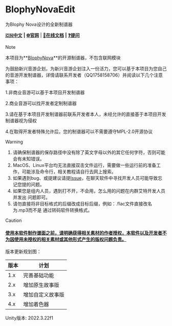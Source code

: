 # BlophyNovaEdit

为Blophy Nova设计的全新制谱器

[**🇨🇳中文**](./README.md) **|** [**🌐官网**](https://blophy.net) | **[📖在线文档](https://blophy.net/start/judge/judge.html)** **|** **[❓提问](https://github.com/BlophyNova/BlophyNovaEdit/issues)**

> [!NOTE]
>
> 本项目为**[BlophyNova](https://github.com/BlophyNova/Blophy)**的开源制谱器，不包含联网模块
>
> 为鼓励新兴音游企划，为新兴音游企划注入一份活力，您可以基于本项目为您自己的音游开发制谱器，详情请联系开发者（QQ1758158706）并阅读以下几个注意事项：
>
> 1.非商业音游可以基于本项目开发制谱器
>
> 2.商业音游可以找开发者定制制谱器
>
> 3.请在基于本项目开发制谱器前联系开发者本人，未经允许的直接基于本项目开发制谱器视为侵权
>
> 4.在取得开发者特殊允许后，您的制谱器可以不需要遵守MPL-2.0开源协议

> [!WARNING]
>
> 1. 请确保制谱器的保存路径中没有除了英文字母以外的其它任何字符，否则可能会有未知错误。
> 2. MacOS、Linux平台均无法直接双击文件运行，需要做一些运行前的准备工作，可能涉及命令行，相关教程请自行去网上搜索。
> 3. 如果遇到bug、或提建议请提[Issue](https://github.com/BlophyNova/BlophyNovaEdit/issues)，在聊天软件中寻找开发人员可能导致忘记您提的问题。
> 4. 如果您是组内人员，遇到打不开，不会用，怎么用的问题在内群艾特开发人员并发出
>    问题即可。
> 5. 请勿直接将非目标格式的后缀改成目标后缀，例如：.flac文件直接改名为.mp3而不是 通过转码软件转换格式。 

> [!CAUTION]
>
> #### **<u>使用本软件制作谱面之前，请明确获得相关素材的作者授权，本软件以及开发者不为因使用未授权的相关素材或其他形式产生的版权问题负责。</u>**

版本更新规划图：

| 版本 | 计划             |
| ---- | ---------------- |
| 1.x  | 完善基础功能     |
| 2.x  | 增加原生故事版   |
| 3.x  | 增加自定义故事版 |
| 4.x  | 增加着色器       |

Unity版本: 2022.3.22f1

